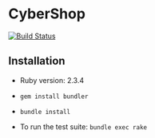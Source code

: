 # CyberShop

[![Build Status](https://travis.ibm.com/ACAT/CyberShop.svg?token=Lsphg5poC1bTwtG8aZmF&branch=master)](https://travis.ibm.com/ACAT/CyberShop)

## Installation

* Ruby version: 2.3.4

* `gem install bundler`

* `bundle install`

[//]: # (* Configuration)

[//]: # (* Database creation)

[//]: # (* Database initialization)

* To run the test suite: `bundle exec rake`

[//]: # (* Services job queues, cache servers, search engines, etc.)

[//]: # (* Deployment instructions)
